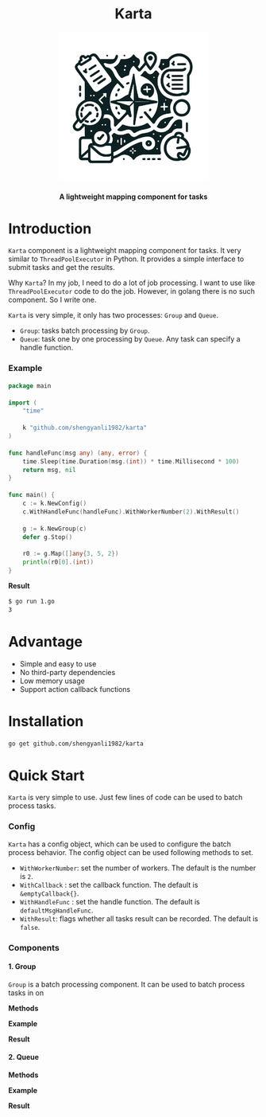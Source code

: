 <div align="center">
	<h1>Karta</h1>
	<img src="assets/logo.png" alt="logo" width="300px">
	<h4>A lightweight mapping component for tasks</h4>
</div>

# Introduction

`Karta` component is a lightweight mapping component for tasks. It very similar to `ThreadPoolExecutor` in Python. It provides a simple interface to submit tasks and get the results.

Why `Karta`? In my job, I need to do a lot of job processing. I want to use like `ThreadPoolExecutor` code to do the job. However, in golang there is no such component. So I write one.

`Karta` is very simple, it only has two processes: `Group` and `Queue`.

-   `Group`: tasks batch processing by `Group`.
-   `Queue`: task one by one processing by `Queue`. Any task can specify a handle function.

### Example

```go
package main

import (
	"time"

	k "github.com/shengyanli1982/karta"
)

func handleFunc(msg any) (any, error) {
	time.Sleep(time.Duration(msg.(int)) * time.Millisecond * 100)
	return msg, nil
}

func main() {
	c := k.NewConfig()
	c.WithHandleFunc(handleFunc).WithWorkerNumber(2).WithResult()

	g := k.NewGroup(c)
	defer g.Stop()

	r0 := g.Map([]any{3, 5, 2})
	println(r0[0].(int))
}
```

**Result**

```bash
$ go run 1.go
3
```

# Advantage

-   Simple and easy to use
-   No third-party dependencies
-   Low memory usage
-   Support action callback functions

# Installation

```bash
go get github.com/shengyanli1982/karta
```

# Quick Start

`Karta` is very simple to use. Just few lines of code can be used to batch process tasks.

### Config

`Karta` has a config object, which can be used to configure the batch process behavior. The config object can be used following methods to set.

-   `WithWorkerNumber`: set the number of workers. The default is the number is `2`.
-   `WithCallback` : set the callback function. The default is `&emptyCallback{}`.
-   `WithHandleFunc` : set the handle function. The default is `defaultMsgHandleFunc`.
-   `WithResult`: flags whether all tasks result can be recorded. The default is `false`.

### Components

#### 1. Group

`Group` is a batch processing component. It can be used to batch process tasks in on

**Methods**

**Example**

**Result**

#### 2. Queue

**Methods**

**Example**

**Result**
